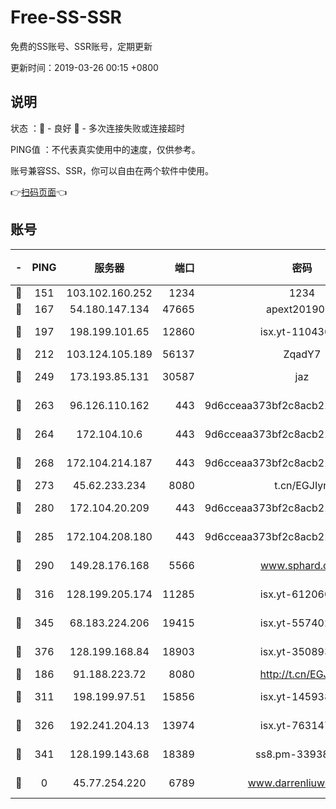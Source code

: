 # Free-SS-SSR

免费的SS账号、SSR账号，定期更新

更新时间：2019-03-26 00:15 +0800

## 说明

状态     ：🙂 - 良好 🙁 - 多次连接失败或连接超时

PING值   ：不代表真实使用中的速度，仅供参考。

账号兼容SS、SSR，你可以自由在两个软件中使用。

👉[扫码页面](https://liesauer.github.io/Free-SS-SSR/)👈

## 账号

|-|PING|服务器|端口|密码|加密方式|区域|
|:----:|:----:|:-----:|-----:|:----:|:----:|:----:|
|🙂|151|103.102.160.252|1234|1234|rc4-md5|JP|
|🙂|167|54.180.147.134|47665|apext2019001|chacha20|KR|
|🙂|197|198.199.101.65|12860|isx.yt-11043680|aes-256-cfb|US|
|🙂|212|103.124.105.189|56137|ZqadY7|chacha20|CN|
|🙂|249|173.193.85.131|30587|jaz|aes-256-cfb|US|
|🙂|263|96.126.110.162|443|9d6cceaa373bf2c8acb22e60b6a58be6|aes-256-cfb|US|
|🙂|264|172.104.10.6|443|9d6cceaa373bf2c8acb22e60b6a58be6|aes-256-cfb|US|
|🙂|268|172.104.214.187|443|9d6cceaa373bf2c8acb22e60b6a58be6|aes-256-cfb|US|
|🙂|273|45.62.233.234|8080|t.cn/EGJIyrl|rc4-md5|CA|
|🙂|280|172.104.20.209|443|9d6cceaa373bf2c8acb22e60b6a58be6|aes-256-cfb|US|
|🙂|285|172.104.208.180|443|9d6cceaa373bf2c8acb22e60b6a58be6|aes-256-cfb|US|
|🙂|290|149.28.176.168|5566|www.sphard.com|aes-256-cfb|AU|
|🙂|316|128.199.205.174|11285|isx.yt-61206082|aes-256-cfb|SG|
|🙂|345|68.183.224.206|19415|isx.yt-55740244|aes-256-cfb|SG|
|🙂|376|128.199.168.84|18903|isx.yt-35089368|aes-256-cfb|SG|
|🙂|186|91.188.223.72|8080|http://t.cn/EGJIyrl|rc4-md5|RU|
|🙂|311|198.199.97.51|15856|isx.yt-14593814|aes-256-cfb|US|
|🙂|326|192.241.204.13|13974|isx.yt-76314736|aes-256-cfb|US|
|🙁|341|128.199.143.68|18389|ss8.pm-33938074|aes-256-cfb|SG|
|🙁|0|45.77.254.220|6789|www.darrenliuwei.com|aes-256-cfb|SG|
